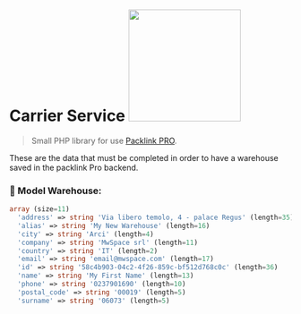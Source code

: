 # Carrier Service <img src="https://cdn.packlink.com/apps/giger/logos/packlink-pro.svg" width="200">

> Small PHP library for use [Packlink PRO](https://pro.packlink.it/).

These are the data that must be completed in order to have a warehouse saved in the packlink Pro backend.

### 🎯 Model Warehouse:

```php
array (size=11)
  'address' => string 'Via libero temolo, 4 - palace Regus' (length=35)
  'alias' => string 'My New Warehouse' (length=16)
  'city' => string 'Arci' (length=4)
  'company' => string 'MwSpace srl' (length=11)
  'country' => string 'IT' (length=2)
  'email' => string 'email@mwspace.com' (length=17)
  'id' => string '58c4b903-04c2-4f26-859c-bf512d768c0c' (length=36)
  'name' => string 'My First Name' (length=13)
  'phone' => string '0237901690' (length=10)
  'postal_code' => string '00019' (length=5)
  'surname' => string '06073' (length=5)
```
